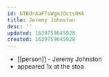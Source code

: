 ```yaml
---
id: bTBdrAaFTsWgmJOcts0Kk
title: Jeremy Johnston
desc: ''
updated: 1639759645928
created: 1639759645928
---
```



- [[person]] - Jeremy Johnston
- appeared 1x at the stoa
